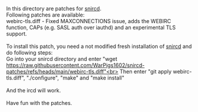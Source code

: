 In this directory are patches for [snircd](https://github.com/quakenet/snircd).<br>
Following patches are available:<br>
webirc-tls.diff - Fixed MAXCONNECTIONS issue, adds the WEBIRC function, CAPs (e.g. SASL auth over iauthd) and an experimental TLS support.<br>
<br>
To install this patch, you need a not modified fresh installation of [snircd](https://github.com/quakenet/snircd) and do following steps:<br>
Go into your snircd directory and enter "wget https://raw.githubusercontent.com/WarPigs1602/snircd-patches/refs/heads/main/webirc-tls.diff"<br>
Then enter "git apply webirc-tls.diff", "./configure", "make" and "make install"<br>
<br>
And the ircd will work.<br>
<br>
Have fun with the patches.<br>

